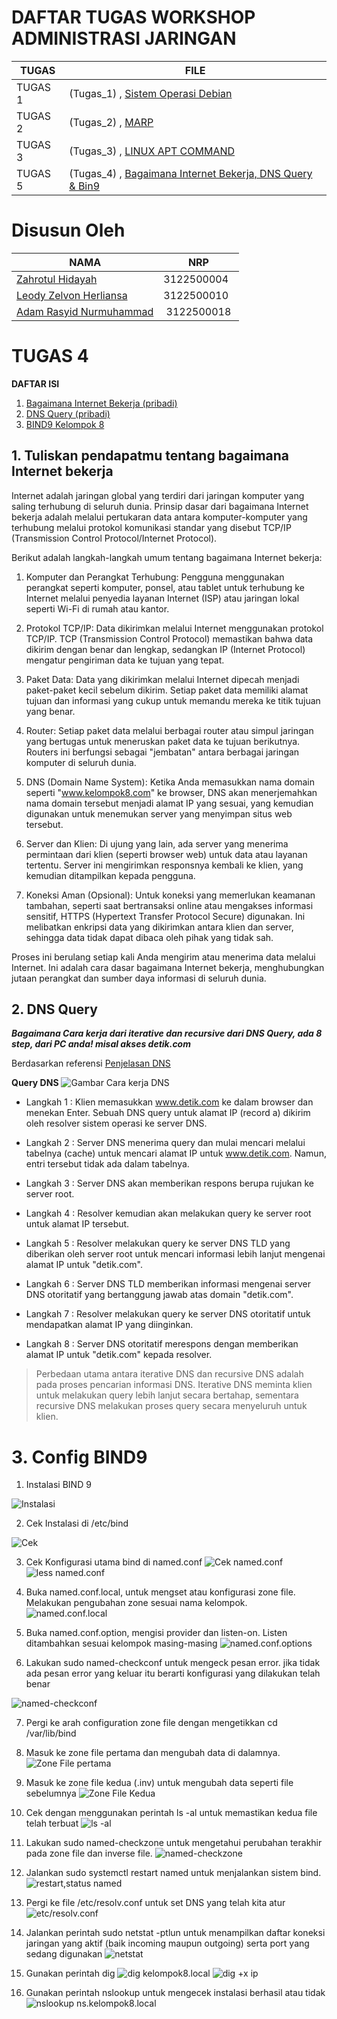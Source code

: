 # DAFTAR TUGAS WORKSHOP ADMINISTRASI JARINGAN

| TUGAS | FILE |
| ------| -----|
| TUGAS 1| (Tugas_1) , [Sistem Operasi Debian](https://github.com/adamrasyid01/SysAdmin-3122500018/blob/main/Tugas1.md) |
| TUGAS 2| (Tugas_2) , [MARP](Tugas_2/assets/2_Slide_SystemAdministrasi.md)|
| TUGAS 3| (Tugas_3) , [LINUX APT COMMAND](https://github.com/zah1703/Workshop-Administrasi-Jaringan/blob/main/Tugas_3/README.md)|
| TUGAS 5| (Tugas_4) , [Bagaimana Internet Bekerja, DNS Query & Bin9](https://github.com/zah1703/SysAdmin-3122500004/tree/main/Tugas%204#3-config-bind9)|

# Disusun Oleh

| NAMA | NRP |
| ---- | --- |
| [Zahrotul Hidayah](https://github.com/zah1703)| 3122500004 |
| [Leody Zelvon Herliansa](https://github.com/Leodyz)| 3122500010 |
| [Adam Rasyid Nurmuhammad](https://github.com/adamrasyid01)| 3122500018 |                                   

# TUGAS 4

**DAFTAR ISI**

1. [Bagaimana Internet Bekerja (pribadi)](#)
2. [DNS Query (pribadi)](#2-dns-query)
3. [BIND9 Kelompok 8](#3-config-bind9)


<p><h2>1. Tuliskan pendapatmu tentang bagaimana Internet bekerja</h2>
    
<p>Internet adalah jaringan global yang terdiri dari jaringan komputer yang saling terhubung di seluruh dunia. Prinsip dasar dari bagaimana Internet bekerja adalah melalui pertukaran data antara komputer-komputer yang terhubung melalui protokol komunikasi standar yang disebut TCP/IP (Transmission Control Protocol/Internet Protocol).

Berikut adalah langkah-langkah umum tentang bagaimana Internet bekerja:

1. Komputer dan Perangkat Terhubung: Pengguna menggunakan perangkat seperti komputer, ponsel, atau tablet untuk terhubung ke Internet melalui penyedia layanan Internet (ISP) atau jaringan lokal seperti Wi-Fi di rumah atau kantor.

2. Protokol TCP/IP: Data dikirimkan melalui Internet menggunakan protokol TCP/IP. TCP (Transmission Control Protocol) memastikan bahwa data dikirim dengan benar dan lengkap, sedangkan IP (Internet Protocol) mengatur pengiriman data ke tujuan yang tepat.

3. Paket Data: Data yang dikirimkan melalui Internet dipecah menjadi paket-paket kecil sebelum dikirim. Setiap paket data memiliki alamat tujuan dan informasi yang cukup untuk memandu mereka ke titik tujuan yang benar.

4. Router: Setiap paket data melalui berbagai router atau simpul jaringan yang bertugas untuk meneruskan paket data ke tujuan berikutnya. Routers ini berfungsi sebagai "jembatan" antara berbagai jaringan komputer di seluruh dunia.

5. DNS (Domain Name System): Ketika Anda memasukkan nama domain seperti "www.kelompok8.com" ke browser, DNS akan menerjemahkan nama domain tersebut menjadi alamat IP yang sesuai, yang kemudian digunakan untuk menemukan server yang menyimpan situs web tersebut.

6. Server dan Klien: Di ujung yang lain, ada server yang menerima permintaan dari klien (seperti browser web) untuk data atau layanan tertentu. Server ini mengirimkan responsnya kembali ke klien, yang kemudian ditampilkan kepada pengguna.

7. Koneksi Aman (Opsional): Untuk koneksi yang memerlukan keamanan tambahan, seperti saat bertransaksi online atau mengakses informasi sensitif, HTTPS (Hypertext Transfer Protocol Secure) digunakan. Ini melibatkan enkripsi data yang dikirimkan antara klien dan server, sehingga data tidak dapat dibaca oleh pihak yang tidak sah.

Proses ini berulang setiap kali Anda mengirim atau menerima data melalui Internet. Ini adalah cara dasar bagaimana Internet bekerja, menghubungkan jutaan perangkat dan sumber daya informasi di seluruh dunia.</p>

## 2. DNS Query

***Bagaimana Cara kerja dari iterative dan recursive dari DNS Query, ada 8 step, dari PC anda! misal akses detik.com***

Berdasarkan referensi [Penjelasan DNS](https://www.hostinger.co.uk/tutorials/what-is-dns)

**Query DNS**
![Gambar Cara kerja DNS](https://github.com/adamrasyid01/SysAdmin-3122500018/blob/main/Tugas_4/assets/how-does-dns-work-1024x590.png)

- Langkah 1 : Klien memasukkan www.detik.com ke dalam browser dan menekan Enter. Sebuah DNS query untuk alamat IP (record a) dikirim oleh resolver sistem operasi ke server DNS.

- Langkah 2 : Server DNS menerima query dan mulai mencari melalui tabelnya (cache) untuk mencari alamat IP untuk www.detik.com. Namun, entri tersebut tidak ada dalam tabelnya.

- Langkah 3 : Server DNS akan memberikan respons berupa rujukan ke server root. 

- Langkah 4 : Resolver kemudian akan melakukan query ke server root untuk alamat IP tersebut.

- Langkah 5 : Resolver melakukan query ke server DNS TLD yang diberikan oleh server root untuk mencari informasi lebih lanjut mengenai alamat IP untuk "detik.com".

- Langkah 6 : Server DNS TLD memberikan informasi mengenai server DNS otoritatif yang bertanggung jawab atas domain "detik.com".

- Langkah 7 : Resolver melakukan query ke server DNS otoritatif untuk mendapatkan alamat IP yang diinginkan.

- Langkah 8 : Server DNS otoritatif merespons dengan memberikan alamat IP untuk "detik.com" kepada resolver.


> Perbedaan utama antara iterative DNS dan recursive DNS adalah pada proses pencarian informasi DNS. Iterative DNS meminta klien untuk melakukan query lebih lanjut secara bertahap, sementara recursive DNS melakukan proses query secara menyeluruh untuk klien.

# 3. Config BIND9

1. Instalasi  BIND 9
   
![Instalasi](https://github.com/zah1703/SysAdmin-3122500004/blob/main/Tugas%204/assets/1.png)

2. Cek Instalasi di  /etc/bind
   
![Cek](https://github.com/zah1703/SysAdmin-3122500004/blob/main/Tugas%204/assets/2.png)

3. Cek Konfigurasi utama bind di named.conf
![Cek named.conf](https://github.com/adamrasyid01/SysAdmin-3122500018/blob/main/Tugas_4/assets/4.named_conf.png)
![less named.conf](https://github.com/adamrasyid01/SysAdmin-3122500018/blob/main/Tugas_4/assets/3.less_named.conf.png)

4. Buka named.conf.local, untuk mengset atau konfigurasi zone file. Melakukan pengubahan zone sesuai nama kelompok.
![named.conf.local](https://github.com/adamrasyid01/SysAdmin-3122500018/blob/main/Tugas_4/assets/5.nano_named_conf_local.png)

5. Buka named.conf.option, mengisi provider dan listen-on. Listen ditambahkan sesuai kelompok masing-masing
![named.conf.options](https://github.com/adamrasyid01/SysAdmin-3122500018/blob/main/Tugas_4/assets/5.nano_named_conf_options.png)

6. Lakukan sudo named-checkconf untuk mengeck pesan error. jika tidak ada pesan error yang keluar itu berarti konfigurasi yang dilakukan telah benar
   
![named-checkconf](https://github.com/zah1703/SysAdmin-3122500004/blob/main/Tugas%204/assets/6.png)

7. Pergi ke arah configuration zone file dengan mengetikkan cd /var/lib/bind

8. Masuk ke zone file pertama dan mengubah data di dalamnya.
![Zone File pertama](https://github.com/adamrasyid01/SysAdmin-3122500018/blob/main/Tugas_4/assets/7.nano_dbkelompok8local.png)

9. Masuk ke zone file kedua (.inv) untuk mengubah data seperti file sebelumnya
![Zone File Kedua](https://github.com/adamrasyid01/SysAdmin-3122500018/blob/main/Tugas_4/assets/8.nano_dbkelompok8localinv.png)

10. Cek dengan menggunakan perintah ls -al untuk memastikan kedua file telah terbuat
![ls -al](https://github.com/zah1703/SysAdmin-3122500004/blob/main/Tugas%204/assets/10.png)

11. Lakukan sudo named-checkzone untuk mengetahui perubahan terakhir pada zone file dan inverse file. 
![named-checkzone](https://github.com/zah1703/SysAdmin-3122500004/blob/main/Tugas%204/assets/11.png)

12. Jalankan sudo systemctl restart named untuk menjalankan sistem bind.
![restart,status named](https://github.com/zah1703/SysAdmin-3122500004/blob/main/Tugas%204/assets/12.png)

13. Pergi ke file /etc/resolv.conf untuk set DNS yang telah kita atur
![etc/resolv.conf](https://github.com/adamrasyid01/SysAdmin-3122500018/blob/main/Tugas_4/assets/new12.sudo_nano_etcresolvconf.png)

14. Jalankan perintah sudo netstat -ptlun untuk menampilkan daftar koneksi jaringan yang aktif (baik incoming maupun outgoing) serta port yang sedang digunakan
![netstat](https://github.com/adamrasyid01/SysAdmin-3122500018/blob/main/Tugas_4/assets/13.sudo_netstat_ptlun.png)

15. Gunakan perintah dig
![dig kelompok8.local](https://github.com/zah1703/SysAdmin-3122500004/blob/main/Tugas%204/assets/15a.png)
![dig +x ip](https://github.com/zah1703/SysAdmin-3122500004/blob/main/Tugas%204/assets/15b.png)

16. Gunakan perintah nslookup untuk mengecek instalasi berhasil atau tidak
![nslookup ns.kelompok8.local](https://github.com/zah1703/SysAdmin-3122500004/blob/main/Tugas%204/assets/16.png)




